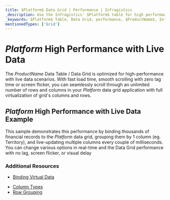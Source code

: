 ```yaml
---
title: $Platform$ Data Grid | Performance | Infragistics
_description: Use the Infragistics' $Platform$ table for high performance data scenarios. Scroll through an unlimited number of rows and columns with full virtualization. View $ProductName$ table tutorials!
_keywords: $Platform$ Table, Data Grid, performance, $ProductName$, Infragistics, data binding
mentionedTypes: ['Grid']
---
```


# $Platform$ High Performance with Live Data

The $ProductName$ Data Table / Data Grid is optimized for high-performance with live data scenarios.  With fast load time, smooth scrolling with zero lag time or screen flicker, you can seamlessly scroll through an unlimited number of rows and columns in your $Platform$ data grid application with full virtualization of grid's columns and rows.

## $Platform$ High Performance with Live Data Example

This sample demonstrates this performance by binding thousands of financial records to the $Platform$ data grid, grouping them by 1 column (eg. Territory), and live-updating multiple columns every couple of milliseconds. You can change various options in real-time and the Data Grid performance with no lag, screen flicker, or visual delay


<code-view style="height: 600px"
           data-demos-base-url="{environment:dvDemosBaseUrl}"
           iframe-src="{environment:dvDemosBaseUrl}/grids/data-grid-performance"
           alt="$Platform$ High Performance with Live Data Example"
           github-src="grids/data-grid/performance">
</code-view>

<div class="divider--half"></div>


### Additional Resources

<!-- Angular, React, WebComponents -->
- [Binding Virtual Data](data-grid-remote-data.md)
<!-- end: Angular, React, WebComponents -->
- [Column Types ](data-grid-column-types.md)
- [Row Grouping](data-grid-row-grouping.md)
